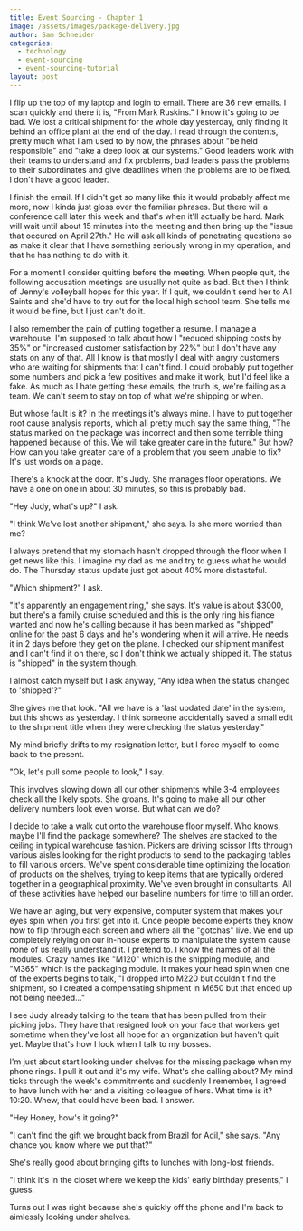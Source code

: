 ```yaml
---
title: Event Sourcing - Chapter 1
image: /assets/images/package-delivery.jpg
author: Sam Schneider
categories:
  - technology
  - event-sourcing
  - event-sourcing-tutorial
layout: post
---
```


I flip up the top of my laptop and login to email. There are 36 new emails. I scan quickly and there it is, "From Mark Ruskins." I know it's going to be bad. We lost a critical shipment for the whole day yesterday, only finding it behind an office plant at the end of the day. I read through the contents, pretty much what I am used to by now, the phrases about "be held responsible" and "take a deep look at our systems." Good leaders work with their teams to understand and fix problems, bad leaders pass the problems to their subordinates and give deadlines when the problems are to be fixed. I don't have a good leader.

I finish the email. If I didn't get so many like this it would probably affect me more, now I kinda just gloss over the familiar phrases. But there will a conference call later this week and that's when it'll actually be hard. Mark will wait until about 15 minutes into the meeting and then bring up the "issue that occured on April 27th." He will ask all kinds of penetrating questions so as make it clear that I have something seriously wrong in my operation, and that he has nothing to do with it.

For a moment I consider quitting before the meeting. When people quit, the following accusation meetings are usually not quite as bad. But then I think of Jenny's volleyball hopes for this year. If I quit, we couldn't send her to All Saints and she'd have to try out for the local high school team. She tells me it would be fine, but I just can't do it.

I also remember the pain of putting together a resume. I manage a warehouse. I'm supposed to talk about how I "reduced shipping costs by 35%" or "increased customer satisfaction by 22%" but I don't have any stats on any of that. All I know is that mostly I deal with angry customers who are waiting for shipments that I can't find. I could probably put together some numbers and pick a few positives and make it work, but I'd feel like a fake. As much as I hate getting these emails, the truth is, we're failing as a team. We can't seem to stay on top of what we're shipping or when.

But whose fault is it? In the meetings it's always mine. I have to put together root cause analysis reports, which all pretty much say the same thing, "The status marked on the package was incorrect and then some terrible thing happened because of this. We will take greater care in the future." But how? How can you take greater care of a problem that you seem unable to fix? It's just words on a page.

There's a knock at the door. It's Judy. She manages floor operations. We have a one on one in about 30 minutes, so this is probably bad.

"Hey Judy, what's up?" I ask.

"I think We've lost another shipment," she says. Is she more worried than me?

I always pretend that my stomach hasn't dropped through the floor when I get news like this. I imagine my dad as me and try to guess what he would do. The Thursday status update just got about 40% more distasteful.

"Which shipment?" I ask.

"It's apparently an engagement ring," she says. It's value is about $3000, but there's a family cruise scheduled and this is the only ring his fiance wanted and now he's calling because it has been marked as "shipped" online for the past 6 days and he's wondering when it will arrive. He needs it in 2 days before they get on the plane. I checked our shipment manifest and I can't find it on there, so I don't think we actually shipped it. The status is "shipped" in the system though.

I almost catch myself but I ask anyway, "Any idea when the status changed to 'shipped'?"

She gives me that look. "All we have is a 'last updated date' in the system, but this shows as yesterday. I think someone accidentally saved a small edit to the shipment title when they were checking the status yesterday."

My mind briefly drifts to my resignation letter, but I force myself to come back to the present. 

"Ok, let's pull some people to look," I say.

This involves slowing down all our other shipments while 3-4 employees check all the likely spots. She groans. It's going to make all our other delivery numbers look even worse. But what can we do?

I decide to take a walk out onto the warehouse floor myself. Who knows, maybe I'll find the package somewhere? The shelves are stacked to the ceiling in typical warehouse fashion. Pickers are driving scissor lifts through various aisles looking for the right products to send to the packaging tables to fill various orders. We've spent considerable time optimizing the location of products on the shelves, trying to keep items that are typically ordered together in a geographical proximity. We've even brought in consultants. All of these activities have helped our baseline numbers for time to fill an order.

We have an aging, but very expensive, computer system that makes your eyes spin when you first get into it. Once people become experts they know how to flip through each screen and where all the "gotchas" live. We end up completely relying on our in-house experts to manipulate the system cause none of us really understand it. I pretend to. I know the names of all the modules. Crazy names like "M120" which is the shipping module, and "M365" which is the packaging module. It makes your head spin when one of the experts begins to talk, "I dropped into M220 but couldn't find the shipment, so I created a compensating shipment in M650 but that ended up not being needed..."

I see Judy already talking to the team that has been pulled from their picking jobs. They have that resigned look on your face that workers get sometime when they've lost all hope for an organization but haven't quit yet. Maybe that's how I look when I talk to my bosses.

I'm just about start looking under shelves for the missing package when my phone rings. I pull it out and it's my wife. What's she calling about? My mind ticks through the week's commitments and suddenly I remember, I agreed to have lunch with her and a visiting colleague of hers. What time is it? 10:20. Whew, that could have been bad. I answer.

"Hey Honey, how's it going?"

"I can't find the gift we brought back from Brazil for Adil," she says. "Any chance you know where we put that?"

She's really good about bringing gifts to lunches with long-lost friends.

"I think it's in the closet where we keep the kids' early birthday presents," I guess.

Turns out I was right because she's quickly off the phone and I'm back to aimlessly looking under shelves.


